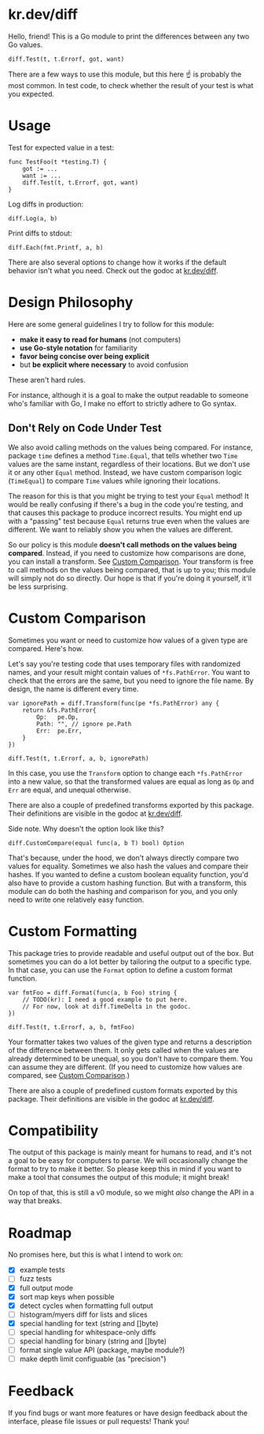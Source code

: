 # kr.dev/diff

Hello, friend! This is a Go module to print the
differences between any two Go values.

    diff.Test(t, t.Errorf, got, want)

There are a few ways to use this module, but this here ☝️
is probably the most common. In test code, to check
whether the result of your test is what you expected.

# Usage

Test for expected value in a test:

    func TestFoo(t *testing.T) {
        got := ...
        want := ...
        diff.Test(t, t.Errorf, got, want)
    }

Log diffs in production:

    diff.Log(a, b)

Print diffs to stdout:

    diff.Each(fmt.Printf, a, b)

There are also several options to change how it works if
the default behavior isn't what you need. Check out the
godoc at [kr.dev/diff](https://kr.dev/diff).

# Design Philosophy

Here are some general guidelines I try to follow for
this module:

- **make it easy to read for humans** (not computers)
- **use Go-style notation** for familiarity
- **favor being concise over being explicit**
- but **be explicit where necessary** to avoid confusion

These aren't hard rules.

For instance, although it is a goal to make the output
readable to someone who's familiar with Go, I make no
effort to strictly adhere to Go syntax.

## Don't Rely on Code Under Test

We also avoid calling methods on the values being
compared. For instance, package `time` defines a method
`Time.Equal`, that tells whether two `Time` values are
the same instant, regardless of their locations. But we
don't use it or any other `Equal` method. Instead, we
have custom comparison logic (`TimeEqual`) to compare
`Time` values while ignoring their locations.

The reason for this is that you might be trying to test
your `Equal` method! It would be really confusing if
there's a bug in the code you're testing, and that
causes this package to produce incorrect results. You
might end up with a "passing" test because `Equal`
returns true even when the values are different. We want
to reliably show you when the values are different.

So our policy is this module **doesn't call methods on the
values being compared**. Instead, if you need to
customize how comparisons are done, you can install a
transform. See [Custom Comparison](#custom-comparison).
Your transform is free to call methods on the values being
compared, that is up to you; this module will simply not
do so directly. Our hope is that if you're doing it
yourself, it'll be less surprising.

# Custom Comparison

Sometimes you want or need to customize how values of a
given type are compared. Here's how.

Let's say you're testing code that uses temporary files
with randomized names, and your result might contain
values of `*fs.PathError`. You want to check that the
errors are the same, but you need to ignore the file
name. By design, the name is different every time.

    var ignorePath = diff.Transform(func(pe *fs.PathError) any {
        return &fs.PathError{
            Op:   pe.Op,
            Path: "", // ignore pe.Path
            Err:  pe.Err,
        }
    })

    diff.Test(t, t.Errorf, a, b, ignorePath)

In this case, you use the `Transform` option to
change each `*fs.PathError` into a new value, so that
the transformed values are equal as long as `Op` and
`Err` are equal, and unequal otherwise.

There are also a couple of predefined transforms
exported by this package. Their definitions are visible
in the godoc at [kr.dev/diff](https://kr.dev/diff).

Side note. Why doesn't the option look like this?

    diff.CustomCompare(equal func(a, b T) bool) Option

That's because, under the hood, we don't always directly
compare two values for equality. Sometimes we also hash
the values and compare their hashes. If you wanted to
define a custom boolean equality function, you'd also
have to provide a custom hashing function. But with a
transform, this module can do both the hashing and
comparison for you, and you only need to write one
relatively easy function.

# Custom Formatting

This package tries to provide readable and useful output
out of the box. But sometimes you can do a lot better by
tailoring the output to a specific type. In that case,
you can use the `Format` option to define a custom
format function.

    var fmtFoo = diff.Format(func(a, b Foo) string {
        // TODO(kr): I need a good example to put here.
        // For now, look at diff.TimeDelta in the godoc.
    })

    diff.Test(t, t.Errorf, a, b, fmtFoo)

Your formatter takes two values of the given type and
returns a description of the difference between them. It
only gets called when the values are already determined
to be unequal, so you don't have to compare them. You
can assume they are different. (If you need to customize
how values are compared, see [Custom
Comparison](#custom-comparison).)

There are also a couple of predefined custom formats
exported by this package. Their definitions are visible
in the godoc at [kr.dev/diff](https://kr.dev/diff).

# Compatibility

The output of this package is mainly meant for
humans to read, and it's not a goal to be easy for
computers to parse. We will occasionally change the
format to try to make it better. So please keep this in
mind if you want to make a tool that consumes the output
of this module; it might break!

On top of that, this is still a v0 module, so we might
*also* change the API in a way that breaks.

# Roadmap

No promises here, but this is what I intend to work on:

- [x] example tests
- [ ] fuzz tests
- [x] full output mode
- [x] sort map keys when possible
- [x] detect cycles when formatting full output
- [ ] histogram/myers diff for lists and slices
- [x] special handling for text (string and []byte)
- [ ] special handling for whitespace-only diffs
- [ ] special handling for binary (string and []byte)
- [ ] format single value API (package, maybe module?)
- [ ] make depth limit configuable (as "precision")

# Feedback

If you find bugs or want more features or have design
feedback about the interface, please file issues or pull
requests! Thank you!
